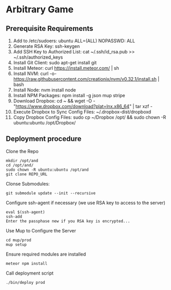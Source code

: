 # Arbitrary Game

## Prerequisite Requirements
1. Add to /etc/sudoers: ubuntu	ALL=(ALL) NOPASSWD: ALL 
2. Generate RSA Key: ssh-keygen
3. Add SSH Key to Authorized List: cat ~/.ssh/id_rsa.pub >> ~/.ssh/authorized_keys
4. Install Git Client: sudo apt-get install git
5. Install Meteor: curl https://install.meteor.com/ | sh
6. Install NVM: curl -o- https://raw.githubusercontent.com/creationix/nvm/v0.32.1/install.sh | bash
7. Install Node: nvm install node
8. Install NPM Packages: npm install -g json mup stripe
9. Download Dropbox: cd ~ && wget -O - "https://www.dropbox.com/download?plat=lnx.x86_64" | tar xzf -
10. Execute Dropbox to Sync Config Files: ~/.dropbox-dist/dropboxd
11. Copy Dropbox Config Files: sudo cp ~/Dropbox /opt/ && sudo chown -R ubuntu:ubuntu /opt/Dropbox/

## Deployment procedure

Clone the Repo
```
mkdir /opt/and
cd /opt/and/
sudo chown -R ubuntu:ubuntu /opt/and
git clone REPO_URL
```
Clonse Submodules:
```
git submodule update --init --recursive
```

Configure ssh-agent if necessary (we use RSA key to access to the server) 
```
eval $(ssh-agent)
ssh-add
Enter the passphase new if you RSA key is encrypted...
```

Use Mup to Configure the Server
```
cd mup/prod
mup setup
```

Ensure required modules are installed
```
meteor npm install
```

Call deployment script
```
./bin/deploy prod
```
